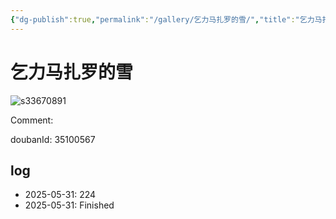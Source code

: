 ```yaml
---
{"dg-publish":true,"permalink":"/gallery/乞力马扎罗的雪/","title":"乞力马扎罗的雪","created":"2025-06-21T17:59:43.811+08:00"}
---
```



# 乞力马扎罗的雪

![s33670891](https://hiraeth-picbed.oss-cn-beijing.aliyuncs.com/s33670891.webp)

Comment: 



doubanId: 35100567

## log

- 2025-05-31: 224
- 2025-05-31: Finished
